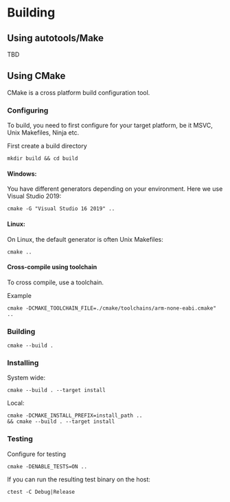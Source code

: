 # Building

## Using autotools/Make
TBD

## Using CMake
CMake is a cross platform build configuration tool.

### Configuring
To build, you need to first configure for your target platform, be it MSVC, Unix Makefiles, Ninja etc.

First create a build directory
```
mkdir build && cd build
```

#### Windows:

You have different generators depending on your environment. Here we use Visual Studio 2019:
```
cmake -G "Visual Studio 16 2019" ..
```

#### Linux:
On Linux, the default generator is often Unix Makefiles:

```
cmake ..
```

#### Cross-compile using toolchain
To cross compile, use a toolchain.

Example
```
cmake -DCMAKE_TOOLCHAIN_FILE=./cmake/toolchains/arm-none-eabi.cmake" ..
```

### Building

```
cmake --build .
```

### Installing

System wide:
```
cmake --build . --target install
```

Local:
```
cmake -DCMAKE_INSTALL_PREFIX=install_path ..
&& cmake --build . --target install
```

### Testing

Configure for testing
```
cmake -DENABLE_TESTS=ON ..
```

If you can run the resulting test binary on the host:
```
ctest -C Debug|Release
```

